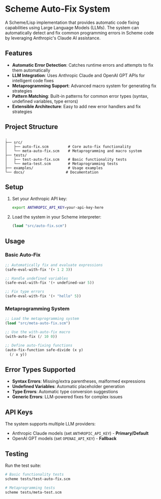 # Scheme Auto-Fix System

A Scheme/Lisp implementation that provides automatic code fixing capabilities using Large Language Models (LLMs). The system can automatically detect and fix common programming errors in Scheme code by leveraging Anthropic's Claude AI assistance.

## Features

- **Automatic Error Detection**: Catches runtime errors and attempts to fix them automatically
- **LLM Integration**: Uses Anthropic Claude and OpenAI GPT APIs for intelligent code fixes
- **Metaprogramming Support**: Advanced macro system for generating fix strategies
- **Pattern Matching**: Built-in patterns for common error types (syntax, undefined variables, type errors)
- **Extensible Architecture**: Easy to add new error handlers and fix strategies

## Project Structure

```
.
├── src/
│   ├── auto-fix.scm         # Core auto-fix functionality
│   └── meta-auto-fix.scm    # Metaprogramming and macro system
├── tests/
│   ├── test-auto-fix.scm    # Basic functionality tests
│   └── meta-test.scm        # Metaprogramming tests
├── examples/                # Usage examples
└── docs/                   # Documentation
```

## Setup

1. Set your Anthropic API key:
   ```bash
   export ANTHROPIC_API_KEY=your-api-key-here
   ```

2. Load the system in your Scheme interpreter:
   ```scheme
   (load "src/auto-fix.scm")
   ```

## Usage

### Basic Auto-Fix

```scheme
;; Automatically fix and evaluate expressions
(safe-eval-with-fix '(+ 1 2 3))

;; Handle undefined variables
(safe-eval-with-fix '(+ undefined-var 5))

;; Fix type errors
(safe-eval-with-fix '(+ "hello" 5))
```

### Metaprogramming System

```scheme
;; Load the metaprogramming system
(load "src/meta-auto-fix.scm")

;; Use the with-auto-fix macro
(with-auto-fix (/ 10 0))

;; Define auto-fixing functions
(auto-fix-function safe-divide (x y)
  (/ x y))
```

## Error Types Supported

- **Syntax Errors**: Missing/extra parentheses, malformed expressions
- **Undefined Variables**: Automatic placeholder generation
- **Type Errors**: Automatic type conversion suggestions
- **Generic Errors**: LLM-powered fixes for complex issues

## API Keys

The system supports multiple LLM providers:
- Anthropic Claude models (set `ANTHROPIC_API_KEY`) - **Primary/Default**
- OpenAI GPT models (set `OPENAI_API_KEY`) - **Fallback**

## Testing

Run the test suite:
```bash
# Basic functionality tests
scheme tests/test-auto-fix.scm

# Metaprogramming tests
scheme tests/meta-test.scm
```
